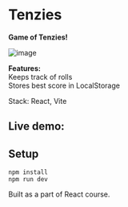 # Tenzies

**Game of Tenzies!**  


![image](https://user-images.githubusercontent.com/13519212/234112846-d88ea5e7-4bce-4e09-9232-40831e893fa9.png)

**Features:**  
Keeps track of rolls  
Stores best score in LocalStorage  

Stack: React, Vite  

## Live demo:

 
## Setup   
 ```npm install```  
 ```npm run dev```

Built as a part of React course.  
